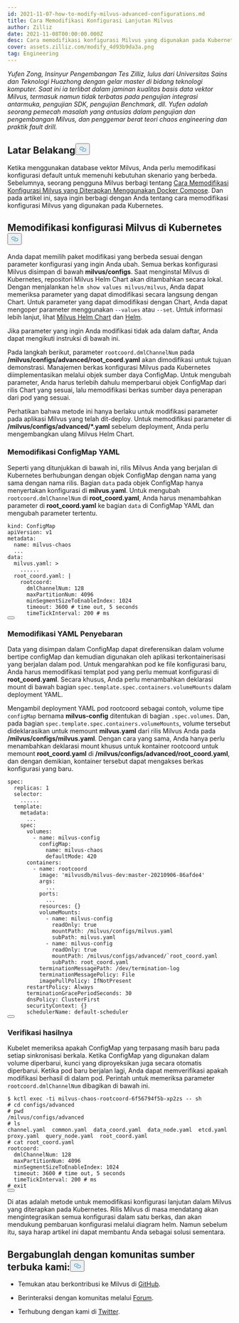 ```yaml
---
id: 2021-11-07-how-to-modify-milvus-advanced-configurations.md
title: Cara Memodifikasi Konfigurasi Lanjutan Milvus
author: Zilliz
date: 2021-11-08T00:00:00.000Z
desc: Cara memodifikasi konfigurasi Milvus yang digunakan pada Kubernetes
cover: assets.zilliz.com/modify_4d93b9da3a.png
tag: Engineering
---
```

<p><em>Yufen Zong, Insinyur Pengembangan Tes Zilliz, lulus dari Universitas Sains dan Teknologi Huazhong dengan gelar master di bidang teknologi komputer. Saat ini ia terlibat dalam jaminan kualitas basis data vektor Milvus, termasuk namun tidak terbatas pada pengujian integrasi antarmuka, pengujian SDK, pengujian Benchmark, dll. Yufen adalah seorang pemecah masalah yang antusias dalam pengujian dan pengembangan Milvus, dan penggemar berat teori chaos engineering dan praktik fault drill.</em></p>
<h2 id="Background" class="common-anchor-header">Latar Belakang<button data-href="#Background" class="anchor-icon" translate="no">
      <svg translate="no"
        aria-hidden="true"
        focusable="false"
        height="20"
        version="1.1"
        viewBox="0 0 16 16"
        width="16"
      >
        <path
          fill="#0092E4"
          fill-rule="evenodd"
          d="M4 9h1v1H4c-1.5 0-3-1.69-3-3.5S2.55 3 4 3h4c1.45 0 3 1.69 3 3.5 0 1.41-.91 2.72-2 3.25V8.59c.58-.45 1-1.27 1-2.09C10 5.22 8.98 4 8 4H4c-.98 0-2 1.22-2 2.5S3 9 4 9zm9-3h-1v1h1c1 0 2 1.22 2 2.5S13.98 12 13 12H9c-.98 0-2-1.22-2-2.5 0-.83.42-1.64 1-2.09V6.25c-1.09.53-2 1.84-2 3.25C6 11.31 7.55 13 9 13h4c1.45 0 3-1.69 3-3.5S14.5 6 13 6z"
        ></path>
      </svg>
    </button></h2><p>Ketika menggunakan database vektor Milvus, Anda perlu memodifikasi konfigurasi default untuk memenuhi kebutuhan skenario yang berbeda. Sebelumnya, seorang pengguna Milvus berbagi tentang <a href="/blog/id/2021-10-22-apply-configuration-changes-on-milvus-2.md">Cara Memodifikasi Konfigurasi Milvus yang Diterapkan Menggunakan Docker Compose</a>. Dan pada artikel ini, saya ingin berbagi dengan Anda tentang cara memodifikasi konfigurasi Milvus yang digunakan pada Kubernetes.</p>
<h2 id="Modify-configuration-of-Milvus-on-Kubernetes" class="common-anchor-header">Memodifikasi konfigurasi Milvus di Kubernetes<button data-href="#Modify-configuration-of-Milvus-on-Kubernetes" class="anchor-icon" translate="no">
      <svg translate="no"
        aria-hidden="true"
        focusable="false"
        height="20"
        version="1.1"
        viewBox="0 0 16 16"
        width="16"
      >
        <path
          fill="#0092E4"
          fill-rule="evenodd"
          d="M4 9h1v1H4c-1.5 0-3-1.69-3-3.5S2.55 3 4 3h4c1.45 0 3 1.69 3 3.5 0 1.41-.91 2.72-2 3.25V8.59c.58-.45 1-1.27 1-2.09C10 5.22 8.98 4 8 4H4c-.98 0-2 1.22-2 2.5S3 9 4 9zm9-3h-1v1h1c1 0 2 1.22 2 2.5S13.98 12 13 12H9c-.98 0-2-1.22-2-2.5 0-.83.42-1.64 1-2.09V6.25c-1.09.53-2 1.84-2 3.25C6 11.31 7.55 13 9 13h4c1.45 0 3-1.69 3-3.5S14.5 6 13 6z"
        ></path>
      </svg>
    </button></h2><p>Anda dapat memilih paket modifikasi yang berbeda sesuai dengan parameter konfigurasi yang ingin Anda ubah. Semua berkas konfigurasi Milvus disimpan di bawah <strong>milvus/configs</strong>. Saat menginstal Milvus di Kubernetes, repositori Milvus Helm Chart akan ditambahkan secara lokal. Dengan menjalankan <code translate="no">helm show values milvus/milvus</code>, Anda dapat memeriksa parameter yang dapat dimodifikasi secara langsung dengan Chart. Untuk parameter yang dapat dimodifikasi dengan Chart, Anda dapat mengoper parameter menggunakan <code translate="no">--values</code> atau <code translate="no">--set</code>. Untuk informasi lebih lanjut, lihat <a href="https://artifacthub.io/packages/helm/milvus/milvus">Milvus Helm Chart</a> dan <a href="https://helm.sh/docs/">Helm</a>.</p>
<p>Jika parameter yang ingin Anda modifikasi tidak ada dalam daftar, Anda dapat mengikuti instruksi di bawah ini.</p>
<p>Pada langkah berikut, parameter <code translate="no">rootcoord.dmlChannelNum</code> pada <strong>/milvus/configs/advanced/root_coord.yaml</strong> akan dimodifikasi untuk tujuan demonstrasi. Manajemen berkas konfigurasi Milvus pada Kubernetes diimplementasikan melalui objek sumber daya ConfigMap. Untuk mengubah parameter, Anda harus terlebih dahulu memperbarui objek ConfigMap dari rilis Chart yang sesuai, lalu memodifikasi berkas sumber daya penerapan dari pod yang sesuai.</p>
<p>Perhatikan bahwa metode ini hanya berlaku untuk modifikasi parameter pada aplikasi Milvus yang telah dit-deploy. Untuk memodifikasi parameter di <strong>/milvus/configs/advanced/*.yaml</strong> sebelum deployment, Anda perlu mengembangkan ulang Milvus Helm Chart.</p>
<h3 id="Modify-ConfigMap-YAML" class="common-anchor-header">Memodifikasi ConfigMap YAML</h3><p>Seperti yang ditunjukkan di bawah ini, rilis Milvus Anda yang berjalan di Kubernetes berhubungan dengan objek ConfigMap dengan nama yang sama dengan nama rilis. Bagian <code translate="no">data</code> pada objek ConfigMap hanya menyertakan konfigurasi di <strong>milvus.yaml</strong>. Untuk mengubah <code translate="no">rootcoord.dmlChannelNum</code> di <strong>root_coord.yaml</strong>, Anda harus menambahkan parameter di <strong>root_coord.yaml</strong> ke bagian <code translate="no">data</code> di ConfigMap YAML dan mengubah parameter tertentu.</p>
<pre><code translate="no">kind: ConfigMap
apiVersion: v1
metadata:
  name: milvus-chaos
  ...
data:
  milvus.yaml: &gt;
    ......
  root_coord.yaml: |
    rootcoord:
      dmlChannelNum: 128
      maxPartitionNum: 4096
      minSegmentSizeToEnableIndex: 1024
      <span class="hljs-built_in">timeout</span>: 3600 <span class="hljs-comment"># time out, 5 seconds</span>
      timeTickInterval: 200 <span class="hljs-comment"># ms</span>
<button class="copy-code-btn"></button></code></pre>
<h3 id="Modify-Deployment-YAML" class="common-anchor-header">Memodifikasi YAML Penyebaran</h3><p>Data yang disimpan dalam ConfigMap dapat direferensikan dalam volume bertipe configMap dan kemudian digunakan oleh aplikasi terkontainerisasi yang berjalan dalam pod. Untuk mengarahkan pod ke file konfigurasi baru, Anda harus memodifikasi templat pod yang perlu memuat konfigurasi di <strong>root_coord.yaml</strong>. Secara khusus, Anda perlu menambahkan deklarasi mount di bawah bagian <code translate="no">spec.template.spec.containers.volumeMounts</code> dalam deployment YAML.</p>
<p>Mengambil deployment YAML pod rootcoord sebagai contoh, volume tipe <code translate="no">configMap</code> bernama <strong>milvus-config</strong> ditentukan di bagian <code translate="no">.spec.volumes</code>. Dan, pada bagian <code translate="no">spec.template.spec.containers.volumeMounts</code>, volume tersebut dideklarasikan untuk memount <strong>milvus.yaml</strong> dari rilis Milvus Anda pada <strong>/milvus/configs/milvus.yaml</strong>. Dengan cara yang sama, Anda hanya perlu menambahkan deklarasi mount khusus untuk kontainer rootcoord untuk memount <strong>root_coord.yaml</strong> di <strong>/milvus/configs/advanced/root_coord.yaml</strong>, dan dengan demikian, kontainer tersebut dapat mengakses berkas konfigurasi yang baru.</p>
<pre><code translate="no" class="language-yaml">spec:
  replicas: 1
  selector:
    ......
  template:
    metadata:
      ...
    spec:
      volumes:
        - name: milvus-config
          configMap:
            name: milvus-chaos
            defaultMode: 420
      containers:
        - name: rootcoord
          image: <span class="hljs-string">&#x27;milvusdb/milvus-dev:master-20210906-86afde4&#x27;</span>
          args:
            ...
          ports:
            ...
          resources: {}
          volumeMounts:
            - name: milvus-config
              readOnly: <span class="hljs-literal">true</span>
              mountPath: /milvus/configs/milvus.yaml
              subPath: milvus.yaml
            - name: milvus-config
              readOnly: <span class="hljs-literal">true</span>
              mountPath: /milvus/configs/advanced/`root_coord.yaml
              subPath: root_coord.yaml
          terminationMessagePath: /dev/termination-log
          terminationMessagePolicy: File
          imagePullPolicy: IfNotPresent
      restartPolicy: Always
      terminationGracePeriodSeconds: 30
      dnsPolicy: ClusterFirst
      securityContext: {}
      schedulerName: default-scheduler
<button class="copy-code-btn"></button></code></pre>
<h3 id="Verify-the-result" class="common-anchor-header">Verifikasi hasilnya</h3><p>Kubelet memeriksa apakah ConfigMap yang terpasang masih baru pada setiap sinkronisasi berkala. Ketika ConfigMap yang digunakan dalam volume diperbarui, kunci yang diproyeksikan juga secara otomatis diperbarui. Ketika pod baru berjalan lagi, Anda dapat memverifikasi apakah modifikasi berhasil di dalam pod. Perintah untuk memeriksa parameter <code translate="no">rootcoord.dmlChannelNum</code> dibagikan di bawah ini.</p>
<pre><code translate="no" class="language-bash">$ kctl <span class="hljs-built_in">exec</span> -ti milvus-chaos-rootcoord-6f56794f5b-xp2zs -- sh
<span class="hljs-comment"># cd configs/advanced</span>
<span class="hljs-comment"># pwd</span>
/milvus/configs/advanced
<span class="hljs-comment"># ls</span>
channel.yaml  common.yaml  data_coord.yaml  data_node.yaml  etcd.yaml  proxy.yaml  query_node.yaml  root_coord.yaml
<span class="hljs-comment"># cat root_coord.yaml</span>
rootcoord:
  dmlChannelNum: 128
  maxPartitionNum: 4096
  minSegmentSizeToEnableIndex: 1024
  <span class="hljs-built_in">timeout</span>: 3600 <span class="hljs-comment"># time out, 5 seconds</span>
  timeTickInterval: 200 <span class="hljs-comment"># ms</span>
<span class="hljs-comment"># exit</span>
<button class="copy-code-btn"></button></code></pre>
<p>Di atas adalah metode untuk memodifikasi konfigurasi lanjutan dalam Milvus yang diterapkan pada Kubernetes. Rilis Milvus di masa mendatang akan mengintegrasikan semua konfigurasi dalam satu berkas, dan akan mendukung pembaruan konfigurasi melalui diagram helm. Namun sebelum itu, saya harap artikel ini dapat membantu Anda sebagai solusi sementara.</p>
<h2 id="Engage-with-our-open-source-community" class="common-anchor-header">Bergabunglah dengan komunitas sumber terbuka kami:<button data-href="#Engage-with-our-open-source-community" class="anchor-icon" translate="no">
      <svg translate="no"
        aria-hidden="true"
        focusable="false"
        height="20"
        version="1.1"
        viewBox="0 0 16 16"
        width="16"
      >
        <path
          fill="#0092E4"
          fill-rule="evenodd"
          d="M4 9h1v1H4c-1.5 0-3-1.69-3-3.5S2.55 3 4 3h4c1.45 0 3 1.69 3 3.5 0 1.41-.91 2.72-2 3.25V8.59c.58-.45 1-1.27 1-2.09C10 5.22 8.98 4 8 4H4c-.98 0-2 1.22-2 2.5S3 9 4 9zm9-3h-1v1h1c1 0 2 1.22 2 2.5S13.98 12 13 12H9c-.98 0-2-1.22-2-2.5 0-.83.42-1.64 1-2.09V6.25c-1.09.53-2 1.84-2 3.25C6 11.31 7.55 13 9 13h4c1.45 0 3-1.69 3-3.5S14.5 6 13 6z"
        ></path>
      </svg>
    </button></h2><ul>
<li><p>Temukan atau berkontribusi ke Milvus di <a href="https://bit.ly/307b7jC">GitHub</a>.</p></li>
<li><p>Berinteraksi dengan komunitas melalui <a href="https://bit.ly/3qiyTEk">Forum</a>.</p></li>
<li><p>Terhubung dengan kami di <a href="https://bit.ly/3ob7kd8">Twitter</a>.</p></li>
</ul>
